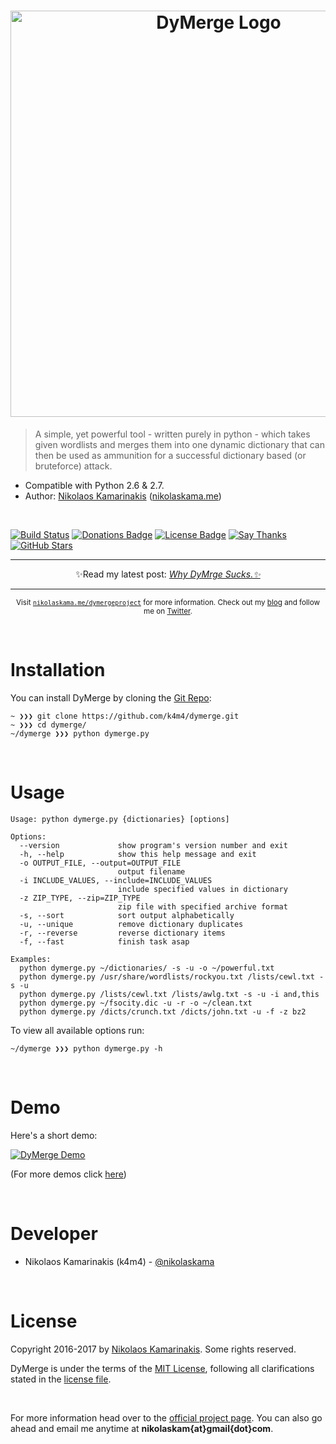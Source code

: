 <h1 align="center">
    <img width="650" src="https://nikolaskama.me/content/images/2017/02/dymerge_small.png" alt="DyMerge Logo">
</h1>


> A simple, yet powerful tool - written purely in python - which takes given wordlists and merges them into one dynamic dictionary that can then be used as ammunition for a successful dictionary based (or bruteforce) attack.

- Compatible with Python 2.6 & 2.7.
- Author: [Nikolaos Kamarinakis](mailto:nikolaskam@gmail.com) ([nikolaskama.me](https://nikolaskama.me/))

<br>

[![Build Status](https://travis-ci.org/k4m4/dymerge.svg?branch=master)](https://travis-ci.org/k4m4/dymerge)
[![Donations Badge](https://yourdonation.rocks/images/badge.svg)](https://yourdonation.rocks)
[![License Badge](https://img.shields.io/badge/license-MIT-blue.svg)](https://github.com/k4m4/dymerge/blob/master/license)
[![Say Thanks](https://img.shields.io/badge/say-thanks-ff69b4.svg)](https://saythanks.io/to/k4m4)
[![GitHub Stars](https://img.shields.io/github/stars/k4m4/dymerge.svg)](https://github.com/k4m4/dymerge/stargazers)

---

<p align="center">✨Read my latest post: <a href="https://nikolaskama.me/why-dymerge-sucks"><i>Why DyMrge Sucks.✨</i></a></p>

---

<p align="center">
    <sub>Visit <a href="https://nikolaskama.me/dymergeproject/"><code>nikolaskama.me/dymergeproject</code></a> for more information. Check out my <a href="https://nikolaskama.me">blog</a> and follow me on <a href="https://twitter.com/nikolaskama">Twitter</a>.</sub>
</p>

<br>

# Installation 

You can install DyMerge by cloning the [Git Repo](https://github.com/k4m4/dymerge):

```
~ ❯❯❯ git clone https://github.com/k4m4/dymerge.git
~ ❯❯❯ cd dymerge/
~/dymerge ❯❯❯ python dymerge.py
```

<br>

# Usage

```
Usage: python dymerge.py {dictionaries} [options]

Options:
  --version             show program's version number and exit
  -h, --help            show this help message and exit
  -o OUTPUT_FILE, --output=OUTPUT_FILE
                        output filename
  -i INCLUDE_VALUES, --include=INCLUDE_VALUES
                        include specified values in dictionary
  -z ZIP_TYPE, --zip=ZIP_TYPE
                        zip file with specified archive format
  -s, --sort            sort output alphabetically
  -u, --unique          remove dictionary duplicates
  -r, --reverse         reverse dictionary items
  -f, --fast            finish task asap

Examples:
  python dymerge.py ~/dictionaries/ -s -u -o ~/powerful.txt
  python dymerge.py /usr/share/wordlists/rockyou.txt /lists/cewl.txt -s -u
  python dymerge.py /lists/cewl.txt /lists/awlg.txt -s -u -i and,this
  python dymerge.py ~/fsocity.dic -u -r -o ~/clean.txt
  python dymerge.py /dicts/crunch.txt /dicts/john.txt -u -f -z bz2
```

To view all available options run:

```
~/dymerge ❯❯❯ python dymerge.py -h
```

<br>

# Demo

Here's a short demo:

[![DyMerge Demo](https://asciinema.org/a/84067.png)](https://asciinema.org/a/84067?autoplay=1)

(For more demos click [here](https://asciinema.org/~k4m4))

<br>

# Developer

- Nikolaos Kamarinakis (k4m4) - [@nikolaskama](https://twitter.com/nikolaskama)

<br>

# License

Copyright 2016-2017 by [Nikolaos Kamarinakis](mailto:nikolaskam@gmail.com). Some rights reserved.

DyMerge is under the terms of the [MIT License](https://www.tldrlegal.com/l/mit), following all clarifications stated in the [license file](https://raw.githubusercontent.com/k4m4/dymerge/master/license).

<br>

For more information head over to the [official project page](https://nikolaskama.me/dymergeproject/).
You can also go ahead and email me anytime at **nikolaskam{at}gmail{dot}com**. 